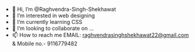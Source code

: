 - 👋 Hi, I’m @Raghvendra-Singh-Shekhawat
- 👀 I’m interested in web designing
- 🌱 I’m currently learning CSS
- 💞️ I’m looking to collaborate on ...
- 📫 How to reach me EMAIL: raghvendrasinghshekhawat22@gmail.com &
                      Mobile no.- 9116779482     

<!---
Raghvendra-Singh-Shekhawat/Raghvendra-Singh-Shekhawat is a ✨ special ✨ repository because its `README.md` (this file) appears on your GitHub profile.
You can click the Preview link to take a look at your changes.
--->
